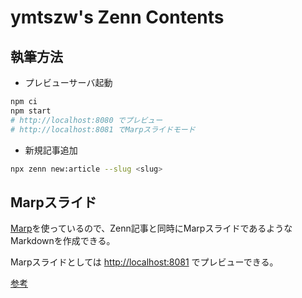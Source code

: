 # ymtszw's Zenn Contents

## 執筆方法

- プレビューサーバ起動

```sh
npm ci
npm start
# http://localhost:8080 でプレビュー
# http://localhost:8081 でMarpスライドモード
```

- 新規記事追加

```sh
npx zenn new:article --slug <slug>
```

## Marpスライド

[Marp](https://marp.app/)を使っているので、Zenn記事と同時にMarpスライドであるようなMarkdownを作成できる。

Marpスライドとしては <http://localhost:8081> でプレビューできる。

[参考](https://ymtszw.github.io/articles/many-talks)

